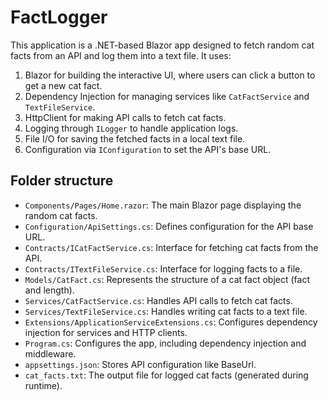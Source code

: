 # FactLogger

This application is a .NET-based Blazor app designed to fetch random cat facts from an API and log them into a text file. It uses:  
1. Blazor for building the interactive UI, where users can click a button to get a new cat fact.
2. Dependency Injection for managing services like `CatFactService` and `TextFileService`.
3. HttpClient for making API calls to fetch cat facts.
4. Logging through `ILogger` to handle application logs.
5. File I/O for saving the fetched facts in a local text file.
6. Configuration via `IConfiguration` to set the API's base URL.

## Folder structure
- `Components/Pages/Home.razor`: The main Blazor page displaying the random cat facts.
- `Configuration/ApiSettings.cs`: Defines configuration for the API base URL.
- `Contracts/ICatFactService.cs`: Interface for fetching cat facts from the API.
- `Contracts/ITextFileService.cs`: Interface for logging facts to a file.
- `Models/CatFact.cs`: Represents the structure of a cat fact object (fact and length).
- `Services/CatFactService.cs`: Handles API calls to fetch cat facts.
- `Services/TextFileService.cs`: Handles writing cat facts to a text file.
- `Extensions/ApplicationServiceExtensions.cs`: Configures dependency injection for services and HTTP clients.
- `Program.cs`: Configures the app, including dependency injection and middleware.
- `appsettings.json`: Stores API configuration like BaseUrl.
- `cat_facts.txt`: The output file for logged cat facts (generated during runtime).

